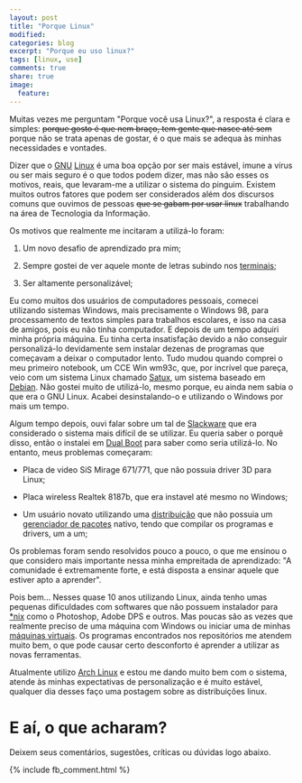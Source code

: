 ```yaml
---
layout: post
title: "Porque Linux"
modified:
categories: blog
excerpt: "Porque eu uso linux?"
tags: [linux, use]
comments: true
share: true
image:
  feature:
---
```


<div id="fb-root"></div>
<script>(function(d, s, id) {
  var js, fjs = d.getElementsByTagName(s)[0];
  if (d.getElementById(id)) return;
  js = d.createElement(s); js.id = id;
  js.src =  "//connect.facebook.net/pt_BR/sdk.js#xfbml=1&version=v2.5&appId=541394239351629";
  fjs.parentNode.insertBefore(js, fjs);
}(document, 'script', 'facebook-jssdk'));</script>

Muitas vezes me perguntam "Porque você usa Linux?", a resposta é clara e
simples: <s>porque gosto é que nem braço, tem gente que nasce até sem</s> porque
não se trata apenas de gostar, é o que mais se adequa às minhas necessidades e
vontades.

Dizer que o [GNU](https://pt.wikipedia.org/wiki/GNU)
[Linux](https://pt.wikipedia.org/wiki/Linux) é uma boa opção por ser mais
estável, imune a vírus ou ser mais seguro é o que todos podem dizer, mas não são
esses os motivos, reais, que levaram-me a utilizar o sistema do pinguim. Existem
muitos outros fatores que podem ser considerados além dos discursos comuns que
ouvimos de pessoas <s>que se gabam por usar linux</s> trabalhando na área de
Tecnologia da Informação.

Os motivos que realmente me incitaram a utilizá-lo foram:

1. Um novo desafio de aprendizado pra mim;

2. Sempre gostei de ver aquele monte de letras subindo nos
[terminais](https://en.wikipedia.org/wiki/Linux_console);

3. Ser altamente personalizável;

Eu como muitos dos usuários de computadores pessoais, comecei utilizando
sistemas Windows, mais precisamente o Windows 98, para processamento de textos
simples para trabalhos escolares, e isso na casa de amigos, pois eu não tinha
computador. E depois de um tempo adquiri minha própria máquina. Eu tinha certa
insatisfação devido a não conseguir personalizá-lo devidamente sem instalar
dezenas de programas que começavam a deixar o computador lento. Tudo mudou
quando comprei o meu primeiro notebook, um CCE Win wm93c, que, por incrível que
pareça, veio com um sistema Linux chamado [Satux](http://www.satux.org.br/), um
sistema baseado em [Debian](https://www.debian.org/index.pt.html). Não gostei
muito de utilizá-lo, mesmo porque, eu ainda nem sabia o que era o GNU Linux.
Acabei desinstalando-o e utilizando o Windows por mais um tempo.

Algum tempo depois, ouvi falar sobre um tal de
[Slackware](http://www.slackware.com/) que era considerado o sistema mais
difícil de se utilizar. Eu queria saber o porquê disso, então o instalei em
[Dual Boot](https://pt.wikipedia.org/wiki/Multi_boot) para saber como seria
utilizá-lo. No entanto, meus problemas começaram:

* Placa de video SiS Mirage 671/771, que não possuia driver 3D para Linux;

* Placa wireless Realtek 8187b, que era instavel até mesmo no Windows;

* Um usuário novato utilizando uma
  [distribuição](http://www.uniriotec.br/~morganna/guia/distribuicao.html) que
  não possuia um [gerenciador de
  pacotes](https://pt.wikipedia.org/wiki/Sistema_gestor_de_pacotes) nativo,
  tendo que compilar os programas e drivers, um a um;

Os problemas foram sendo resolvidos pouco a pouco, o que me ensinou
o que considero mais importante nessa minha empreitada de aprendizado: "A comunidade é extremamente forte, e
está disposta a ensinar aquele que estiver apto a aprender".

Pois bem... Nesses quase 10 anos utilizando Linux, ainda tenho umas pequenas
dificuldades com softwares que não possuem instalador para
[*nix](https://en.wikipedia.org/wiki/Unix-like) como o Photoshop, Adobe DPS e
outros. Mas poucas são as vezes que realmente preciso de uma máquina com Windows
ou iniciar uma de minhas [máquinas
virtuais](https://pt.wikipedia.org/wiki/M%C3%A1quina_virtual). Os programas
encontrados nos repositórios me atendem muito bem, o que pode causar certo
desconforto é aprender a utilizar as novas ferramentas.

Atualmente utilizo [Arch Linux](http://www.archlinux-br.org/) e estou me dando
muito bem com o sistema, atende às minhas expectativas de personalização e é
muito estável, qualquer dia desses faço uma postagem sobre as distribuições
linux.

# E aí, o que acharam?

Deixem seus comentários, sugestões, críticas ou dúvidas logo abaixo.

{% include fb_comment.html %}
